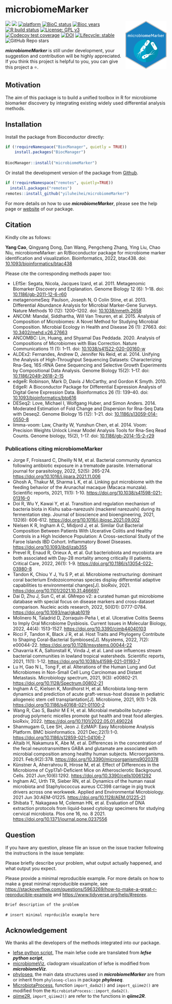 
<!-- README.md is generated from README.Rmd. Please edit that file -->

# microbiomeMarker

<a href='https://github.com/yiluheihei/microbiomeMarker'/><img src='man/figures/microbiomeMarker.png' height="150" align="right" style="float:right; height:150px;" />

<!-- badges: start -->

[![](https://img.shields.io/badge/release%20version-1.2.1-green.svg)](https://www.bioconductor.org/packages/microbiomeMarker)
[![](https://img.shields.io/badge/devel%20version-1.3.2-green.svg)](https://github.com/yiluheihei/microbiomeMarker)
[![platform](http://www.bioconductor.org/shields/availability/devel/microbiomeMarker.svg)](https://www.bioconductor.org/packages/devel/bioc/html/microbiomeMarker.html#archives)
[![BioC
status](http://www.bioconductor.org/shields/build/release/bioc/microbiomeMarker.svg)](https://bioconductor.org/checkResults/release/bioc-LATEST/microbiomeMarker)
[![Bioc
years](http://www.bioconductor.org/shields/years-in-bioc/microbiomeMarker.svg)](https://www.bioconductor.org/packages/devel/bioc/html/microbiomeMarker.html#since)
[![R build
status](https://github.com/yiluheihei/microbiomeMarker/workflows/R-CMD-check-bioc/badge.svg)](https://github.com/yiluheihei/microbiomeMarker/actions)
[![License: GPL
v3](https://img.shields.io/badge/License-GPLv3-blue.svg)](https://github.com/yiluheihei/microbiomeMarker/blob/master/LICENSE.md)
[![Codecov test
coverage](https://codecov.io/gh/yiluheihei/microbiomeMarker/branch/master/graph/badge.svg)](https://codecov.io/gh/yiluheihei/microbiomeMarker?branch=master)
[![DOI](https://zenodo.org/badge/215731961.svg)](https://zenodo.org/badge/latestdoi/215731961)
[![Lifecycle:
stable](https://img.shields.io/badge/lifecycle-stable-brightgreen.svg)](https://lifecycle.r-lib.org/articles/stages.html#stable)
![GitHub Repo
stars](https://img.shields.io/github/stars/yiluheihei/microbiomeMarker?style=social)
<!-- badges: end -->

***microbiomeMarker*** is still under development, your suggestion and
contribution will be highly appreciated. If you think this project is
helpful to you, you can give this project a :star:.

## Motivation

The aim of this package is to build a unified toolbox in R for
microbiome biomarker discovery by integrating existing widely used
differential analysis methods.

## Installation

Install the package from Bioconductor directly:

``` r
if (!requireNamespace("BiocManager", quietly = TRUE))
    install.packages("BiocManager")

BiocManager::install("microbiomeMarker")
```

Or install the development version of the package from
[Github](https://github.com/yiluheihei/microbiomeMarker).

``` r
if (!requireNamespace("remotes", quietly=TRUE))
  install.packages("remotes")
remotes::install_github("yiluheihei/microbiomeMarker")
```

For more details on how to use ***microbiomeMarker***, please see the
help page or
[website](https://yiluheihei.github.io/microbiomeMarker/index.html) of
our package.

## Citation

Kindly cite as follows:

**Yang Cao**, Qingyang Dong, Dan Wang, Pengcheng Zhang, Ying Liu, Chao
Niu, microbiomeMarker: an R/Bioconductor package for microbiome marker
identification and visualization. Bioinformatics, 2022, btac438. doi:
[10.1093/bioinformatics/btac438](https://doi.org/10.1093/bioinformatics/btac438)

Please cite the corresponding methods paper too:

-   LEfSe: Segata, Nicola, Jacques Izard, et al. 2011. Metagenomic
    Biomarker Discovery and Explanation. Genome Biology 12 (6): 1–18.
    doi:
    [10.1186/gb-2011-12-6-r60](https://doi.org/10.1186/gb-2011-12-6-r60)
-   metagenomeSeq: Paulson, Joseph N, O Colin Stine, et al. 2013.
    Differential Abundance Analysis for Microbial Marker-Gene Surveys.
    Nature Methods 10 (12): 1200–1202. doi:
    [10.1038/nmeth.2658](https://doi.org/10.1038/nmeth.2658)
-   ANCOM: Mandal, Siddhartha, Will Van Treuren, et al. 2015. Analysis
    of Composition of Microbiomes: A Novel Method for Studying Microbial
    Composition. Microbial Ecology in Health and Disease 26 (1): 27663.
    doi:
    [10.3402/mehd.v26.27663](https://doi.org/10.3402/mehd.v26.27663)
-   ANCOMBC: Lin, Huang, and Shyamal Das Peddada. 2020. Analysis of
    Compositions of Microbiomes with Bias Correction. Nature
    Communications 11 (1): 1–11. doi:
    [10.1038/s41522-020-00160-w](https://doi.org/10.1038/s41522-020-00160-w)
-   ALDEx2: Fernandes, Andrew D, Jennifer Ns Reid, et al. 2014. Unifying
    the Analysis of High-Throughput Sequencing Datasets: Characterizing
    Rna-Seq, 16S rRNA Gene Sequencing and Selective Growth Experiments
    by Compositional Data Analysis. Genome Biology 15(2): 1–17. doi:
    [10.1186/2049-2618-2-15](https://doi.org/10.1186/2049-2618-2-15)
-   edgeR: Robinson, Mark D, Davis J McCarthy, and Gordon K Smyth. 2010.
    EdgeR: A Bioconductor Package for Differential Expression Analysis
    of Digital Gene Expression Data. Bioinformatics 26 (1): 139–40. doi:
    [10.1093/bioinformatics/btp616](https://doi.org/10.1093/bioinformatics/btp616)
-   DESeq2: Love, Michael I, Wolfgang Huber, and Simon Anders. 2014.
    Moderated Estimation of Fold Change and Dispersion for Rna-Seq Data
    with Deseq2. Genome Biology 15 (12): 1–21. doi:
    [10.1186/s13059-014-0550-8](https://doi.org/10.1186/s13059-014-0550-8)
-   limma-voom: Law, Charity W, Yunshun Chen, et al. 2014. Voom:
    Precision Weights Unlock Linear Model Analysis Tools for Rna-Seq
    Read Counts. Genome biology, 15(2), 1-17. doi:
    [10.1186/gb-2014-15-2-r29](https://doi.org/10.1186/gb-2014-15-2-r29)

### Publications citing microbiomeMarker

-   Jorge F, Froissard C, Dheilly N M, et al. Bacterial community
    dynamics following antibiotic exposure in a trematode parasite.
    International journal for parasitology, 2022, 52(5): 265-274.
    <https://doi.org/10.1016/j.ijpara.2021.11.006>
-   Ghosh A, Thakur M, Sharma L K, et al. Linking gut microbiome with
    the feeding behavior of the Arunachal macaque (Macaca munzala).
    Scientific reports, 2021, 11(1): 1-10.
    <https://doi.org/10.1038/s41598-021-01316-0>
-   Doi R, Wu Y, Kawai Y, et al. Transition and regulation mechanism of
    bacteria biota in Kishu saba-narezushi (mackerel narezushi) during
    its fermentation step. Journal of bioscience and bioengineering,
    2021, 132(6): 606-612.
    <https://doi.org/10.1016/j.jbiosc.2021.09.002>
-   Nielsen K R, Ingham A C, Midjord J, et al. Similar Gut Bacterial
    Composition Between Patients With Ulcerative Colitis and Healthy
    Controls in a High Incidence Population: A Cross-sectional Study of
    the Faroe Islands IBD Cohort. Inflammatory Bowel Diseases.
    <https://doi.org/10.1093/ibd/izab355>
-   Prevel R, Enaud R, Orieux A, et al. Gut bacteriobiota and mycobiota
    are both associated with Day-28 mortality among critically ill
    patients. Critical Care, 2022, 26(1): 1-9.
    <https://doi.org/10.1186/s13054-022-03980-8>
-   Tandon K, Chiou Y J, Yu S P, et al. Microbiome restructuring:
    dominant coral bacterium Endozoicomonas species display differential
    adaptive capabilities to environmental changes\[J\]. bioRxiv, 2021.
    <https://doi.org/10.1101/2021.10.31.466697>
-   Dai D, Zhu J, Sun C, et al. GMrepo v2: a curated human gut
    microbiome database with special focus on disease markers and
    cross-dataset comparison. Nucleic acids research, 2022, 50(D1):
    D777-D784. <https://doi.org/10.1093/nar/gkab1019>
-   Molinero N, Taladrid D, Zorraquín-Peña I, et al. Ulcerative Colitis
    Seems to Imply Oral Microbiome Dysbiosis. Current Issues in
    Molecular Biology, 2022, 44(4): 1513-1527.
    <https://doi.org/10.3390/cimb44040103>
-   Ricci F, Tandon K, Black J R, et al. Host Traits and Phylogeny
    Contribute to Shaping Coral-Bacterial Symbioses\[J\]. Msystems,
    2022, 7(2): e00044-22. <https://doi.org/10.1128/msystems.00044-22>
-   Chavarria K A, Saltonstall K, Vinda J, et al. Land use influences
    stream bacterial communities in lowland tropical watersheds.
    Scientific reports, 2021, 11(1): 1-12.
    <https://doi.org/10.1038/s41598-021-01193-7>
-   Lu H, Gao N L, Tong F, et al. Alterations of the Human Lung and Gut
    Microbiomes in Non-Small Cell Lung Carcinomas and Distant
    Metastasis. Microbiology spectrum, 2021, 9(3): e00802-21.
    <https://doi.org/10.1128/Spectrum.00802-21>
-   Ingham A C, Kielsen K, Mordhorst H, et al. Microbiota long-term
    dynamics and prediction of acute graft-versus-host disease in
    pediatric allogeneic stem cell transplantation\[J\]. Microbiome,
    2021, 9(1): 1-28. <https://doi.org/10.1186/s40168-021-01100-2>
-   Wang R, Cao S, Bashir M E H, et al. Microbial metabolite
    butyrate-prodrug polymeric micelles promote gut health and treat
    food allergies. bioRxiv,
    2022. <https://doi.org/10.1101/2022.05.01.490224>
-   Shanmugam G, Lee SH, Jeon J. EzMAP: Easy Microbiome Analysis
    Platform. BMC bioinformatics. 2021 Dec;22(1):1-0.
    <https://doi.org/10.1186/s12859-021-04106-7>
-   Altaib H, Nakamura K, Abe M, et al. Differences in the concentration
    of the fecal neurotransmitters GABA and glutamate are associated
    with microbial composition among healthy human subjects.
    Microorganisms. 2021. Feb;9(2):378.
    <https://doi.org/10.3390/microorganisms9020378>
-   Künstner A, Aherrahrou R, Hirose M, et al. Effect of Differences in
    the Microbiome of Cyp17a1-Deficient Mice on Atherosclerotic
    Background. Cells. 2021 Jun;10(6):1292.
    <https://doi.org/10.3390/cells10061292>
-   Ingham AC, Urth TR, Sieber RN, et al. Dynamics of the human nasal
    microbiota and Staphylococcus aureus CC398 carriage in pig truck
    drivers across one workweek. Applied and Environmental Microbiology.
    2021 Jun 30:AEM-01225. <https://doi.org/10.1128/AEM.01225-21>
-   Shibata T, Nakagawa M, Coleman HN, et al. Evaluation of DNA
    extraction protocols from liquid-based cytology specimens for
    studying cervical microbiota. Plos one 16, no. 8 2021.
    <https://doi.org/10.1371/journal.pone.0237556>

## Question

If you have any question, please file an issue on the issue tracker
following the instructions in the issue template:

Please briefly describe your problem, what output actually happened, and
what output you expect.

Please provide a minimal reproducible example. For more details on how
to make a great minimal reproducible example, see
<https://stackoverflow.com/questions/5963269/how-to-make-a-great-r-reproducible-example>
and <https://www.tidyverse.org/help/#reprex>.

    Brief description of the problem

    # insert minimal reprducible example here

## Acknowledgement

We thanks all the developers of the methods integrated into our package.

-   [lefse python
    script](https://bitbucket.org/biobakery/biobakery/wiki/lefse), The
    main lefse code are translated from ***lefse python script***,
-   [microbiomeViz](https://github.com/lch14forever/microbiomeViz),
    cladogram visualization of lefse is modified from
    ***microbiomeViz***.
-   [phyloseq](https://github.com/joey711/phyloseq), the main data
    structures used in ***microbiomeMarker*** are from or inherit from
    `phyloseq-class` in package ***phyloseq***.
-   [MicrobiotaProcess](https://github.com/YuLab-SMU/MicrobiotaProcess),
    function `import_dada2()` and `import_qiime2()` are modified from
    the `MicrobiotaProcess::import_dada2()`.
-   [qiime2R](https://github.com/jbisanz/qiime2R), `import_qiime2()` are
    refer to the functions in ***qiime2R***.

